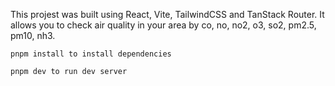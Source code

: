 This projest was built using React, Vite, TailwindCSS and TanStack Router.
It allows you to check air quality in your area by  co, no, no2, o3, so2, pm2.5, pm10, nh3. 

```
pnpm install to install dependencies

pnpm dev to run dev server
```



